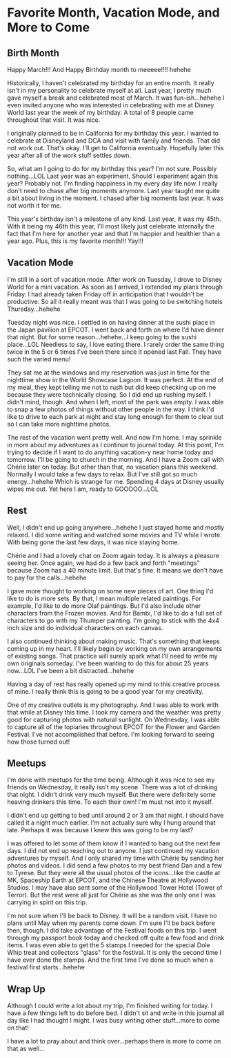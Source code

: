 # Favorite Month, Vacation Mode, and More to Come

## Birth Month

Happy March!!! And Happy Birthday month to meeeee!!!! hehehe

Historically, I haven't celebrated my birthday for an entire month. It really isn't in my personality to celebrate myself at all. Last year, I pretty much gave myself a break and celebrated most of March. It was fun-ish...hehehe I even invited anyone who was interested in celebrating with me at Disney World last year the week of my birthday. A total of 8 people came throughout that visit. It was nice.

I originally planned to be in California for my birthday this year. I wanted to celebrate at Disneyland and DCA and visit with family and friends. That did not work out. That's okay. I'll get to California eventually. Hopefully later this year after all of the work stuff settles down.

So, what am I going to do for my birthday this year? I'm not sure. Possibly nothing...LOL Last year was an experiment. Should I experiment again this year? Probably not. I'm finding happiness in my every day life now. I really don't need to chase after big moments anymore. Last year taught me quite a bit about living in the moment. I chased after big moments last year. It was not worth it for me.

This year's birthday isn't a milestone of any kind. Last year, it was my 45th. With it being my 46th this year, I'll most likely just celebrate internally the fact that I'm here for another year and that I'm happier and healthier than a year ago. Plus, this is my favorite month!!! Yay!!!

## Vacation Mode

I'm still in a sort of vacation mode. After work on Tuesday, I drove to Disney World for a mini vacation. As soon as I arrived, I extended my plans through Friday. I had already taken Friday off in anticipation that I wouldn't be productive. So all it really meant was that I was going to be switching hotels Thursday...hehehe

Tuesday night was nice. I settled in on having dinner at the sushi place in the Japan pavilion at EPCOT. I went back and forth on where I'd have dinner that night. But for some reason...hehehe...I keep going to the sushi place...LOL Needless to say, I love eating there. I rarely order the same thing twice in the 5 or 6 times I've been there since it opened last Fall. They have such the varied menu!

They sat me at the windows and my reservation was just in time for the nighttime show in the World Showcase Lagoon. It was perfect. At the end of my meal, they kept telling me not to rush but did keep checking up on me because they were technically closing. So I did end up rushing myself. I didn't mind, though. And when I left, most of the park was empty. I was able to snap a few photos of things without other people in the way. I think I'd like to drive to each park at night and stay long enough for them to clear out so I can take more nighttime photos.

The rest of the vacation went pretty well. And now I'm home. I may sprinkle in more about my adventures as I continue to journal today. At this point, I'm trying to decide if I want to do anything vacation-y near home today and tomorrow. I'll be going to church in the morning. And I have a Zoom call with Chérie later on today. But other than that, no vacation plans this weekend. Normally I would take a few days to relax. But I've still got so much energy...hehehe Which is strange for me. Spending 4 days at Disney usually wipes me out. Yet here I am, ready to GOOOOO...LOL

## Rest

Well, I didn't end up going anywhere...hehehe I just stayed home and mostly relaxed. I did some writing and watched some movies and TV while I wrote. With being gone the last few days, it was nice staying home.

Chérie and I had a lovely chat on Zoom again today. It is always a pleasure seeing her. Once again, we had do a few back and forth "meetings" because Zoom has a 40 minute limit. But that's fine. It means we don't have to pay for the calls...hehehe

I gave more thought to working on some new pieces of art. One thing I'd like to do is more sets. By that, I mean multiple related paintings. For example, I'd like to do more Olaf paintings. But I'd also include other characters from the Frozen movies. And for Bambi, I'd like to do a full set of characters to go with my Thumper painting. I'm going to stick with the 4x4 inch size and do individual characters on each canvas.

I also continued thinking about making music. That's something that keeps coming up in my heart. I'll likely begin by working on my own arrangements of existing songs. That practice will surely spark what I'll need to write my own originals someday. I've been wanting to do this for about 25 years now...LOL I've been a bit distracted...hehehe

Having a day of rest has really opened up my mind to this creative process of mine. I really think this is going to be a good year for my creativity.

One of my creative outlets is my photography. And I was able to work with that while at Disney this time. I took my camera and the weather was pretty good for capturing photos with natural sunlight. On Wednesday, I was able to capture all of the topiaries throughout EPCOT for the Flower and Garden Festival. I've not accomplished that before. I'm looking forward to seeing how those turned out!

## Meetups

I'm done with meetups for the time being. Although it was nice to see my friends on Wednesday, it really isn't my scene. There was a lot of drinking that night. I didn't drink very much myself. But there were definitely some heaving drinkers this time. To each their own! I'm must not into it myself.

I didn't end up getting to bed until around 2 or 3 am that night. I should have called it a night much earlier. I'm not actually sure why I hung around that late. Perhaps it was because I knew this was going to be my last?

I was offered to let some of them know if I wanted to hang out the next few days. I did not end up reaching out to anyone. I just continued my vacation adventures by myself. And I only shared my time with Chérie by sending her photos and videos. I did send a few photos to my best friend Dan and a few to Tyrese. But they were all the usual photos of the icons...like the castle at MK, Spaceship Earth at EPCOT, and the Chinese Theatre at Hollywood Studios. I may have also sent some of the Hollywood Tower Hotel (Tower of Terror). But the rest were all just for Chérie as she was the only one I was carrying in spirit on this trip.

I'm not sure when I'll be back to Disney. It will be a random visit. I have no plans until May when my parents come down. I'm sure I'll be back before then, though. I did take advantage of the Festival foods on this trip. I went through my passport book today and checked off quite a few food and drink items. I was even able to get the 5 stamps I needed for the special Dole Whip treat and collectors "glass" for the festival. It is only the second time I have ever done the stamps. And the first time I've done so much when a festival first starts...hehehe

## Wrap Up

Although I could write a lot about my trip, I'm finished writing for today. I have a few things left to do before bed. I didn't sit and write in this journal all day like I had thought I might. I was busy writing other stuff...more to come on that!

I have a lot to pray about and think over...perhaps there is more to come on that as well...